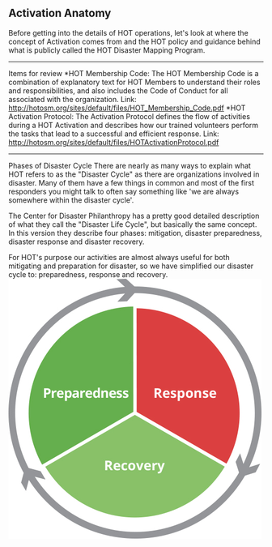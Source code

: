 ## Activation Anatomy
Before getting into the details of HOT operations, let's look at where the concept of Activation comes from and the HOT policy and guidance behind what is publicly called the HOT Disaster Mapping Program.

---

Items for review
*HOT Membership Code: The HOT Membership Code is a combination of explanatory text for HOT Members to understand their roles and responsibilities, and also includes the Code of Conduct for all associated with the organization. Link: http://hotosm.org/sites/default/files/HOT_Membership_Code.pdf
*HOT Activation Protocol: The Activation Protocol defines the flow of activities during a HOT Activation and describes how our trained volunteers perform the tasks that lead to a successful and efficient response. Link: http://hotosm.org/sites/default/files/HOTActivationProtocol.pdf

---

Phases of Disaster Cycle
There are nearly as many ways to explain what HOT refers to as the "Disaster Cycle" as there are organizations involved in disaster. Many of them have a few things in common and most of the first responders you might talk to often say something like 'we are always somewhere within the disaster cycle'.

The Center for Disaster Philanthropy has a pretty good detailed description of what they call the "Disaster Life Cycle", but basically the same concept. In this version they describe four phases: mitigation, disaster preparedness, disaster response and disaster recovery.

For HOT's purpose our activities are almost always useful for both mitigating and preparation for disaster, so we have simplified our disaster cycle to: preparedness, response and recovery.![Disaster Cycle](DisasterCycle_moodle.jpg)
